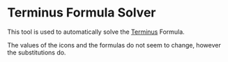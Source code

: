 # Terminus Formula Solver

This tool is used to automatically solve the [Terminus](https://callofduty.fandom.com/wiki/Terminus_(Zombies)) Formula.

The values of the icons and the formulas do not seem to change, however the substitutions do.